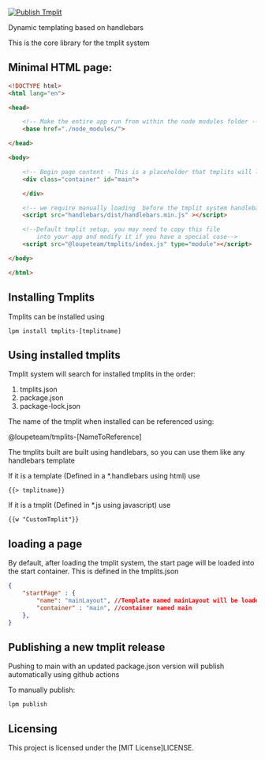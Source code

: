 [![Publish Tmplit](https://github.com/loupeteam/tmplits/actions/workflows/npm-publish-github-packages.yml/badge.svg)](https://github.com/loupeteam/tmplits/actions/workflows/npm-publish-github-packages.yml)

Dynamic templating based on handlebars

This is the core library for the tmplit system

## Minimal HTML page:

```HTML
<!DOCTYPE html>
<html lang="en">

<head>

	<!-- Make the entire app run from within the node modules folder -->
	<base href="./node_modules/">

</head>

<body>

	<!-- Begin page content - This is a placeholder that tmplits will load the page into after loading-->
	<div class="container" id="main">

	</div>

	<!-- we require manually loading  before the tmplit system handlebars -->
	<script src="handlebars/dist/handlebars.min.js" ></script>

	<!--Default tmplit setup, you may need to copy this file 
		into your app and modify it if you have a special case-->
	<script src="@loupeteam/tmplits/index.js" type="module"></script>

</body>

</html>

```

## Installing Tmplits 
Tmplits can be installed using 
```
lpm install tmplits-[tmplitname]
```

## Using installed tmplits
Tmplit system will search for installed tmplits in the order:

1. tmplits.json
1. package.json
1. package-lock.json

The name of the tmplit when installed can be referenced using:

@loupeteam/tmplits-[NameToReference]

The tmplits built are built using handlebars, so you can use them like any handlebars template

If it is a template (Defined in a *.handlebars using html) use

```
{{> tmplitname}}
```

If it is a tmplit (Defined in *.js using javascript) use

```
{{w "CustomTmplit"}}
```

## loading a page

By default, after loading the tmplit system, the start page will be loaded into the start container. This is defined in the tmplits.json

```JSON
{
    "startPage" : {
        "name": "mainLayout", //Template named mainLayout will be loaded into the
        "container" : "main", //container named main
    },
}
```

## Publishing a new tmplit release
Pushing to main with an updated package.json version will publish automatically using github actions

To manually publish:
```
lpm publish
```

## Licensing

This project is licensed under the [MIT License]LICENSE.
